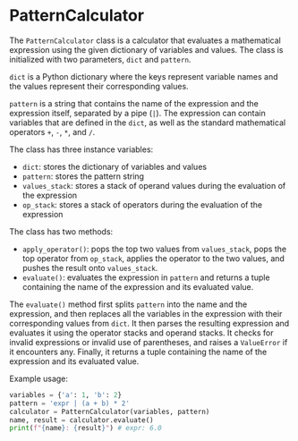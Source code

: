 <h1>PatternCalculator</h1>

<p>The <code>PatternCalculator</code> class is a calculator that evaluates a mathematical expression using the given dictionary of variables and values. The class is initialized with two parameters, <code>dict</code> and <code>pattern</code>.</p>
<p><code>dict</code> is a Python dictionary where the keys represent variable names and the values represent their corresponding values.</p>
<p><code>pattern</code> is a string that contains the name of the expression and the expression itself, separated by a pipe (<code>|</code>). The expression can contain variables that are defined in the <code>dict</code>, as well as the standard mathematical operators <code>+</code>, <code>-</code>, <code>*</code>, and <code>/</code>.</p>
<p>The class has three instance variables:</p>
<ul>
<li><code>dict</code>: stores the dictionary of variables and values</li>
<li><code>pattern</code>: stores the pattern string</li>
<li><code>values_stack</code>: stores a stack of operand values during the evaluation of the expression</li>
<li><code>op_stack</code>: stores a stack of operators during the evaluation of the expression</li>
</ul>
<p>The class has two methods:</p>
<ul>
<li><code>apply_operator()</code>: pops the top two values from <code>values_stack</code>, pops the top operator from <code>op_stack</code>, applies the operator to the two values, and pushes the result onto <code>values_stack</code>.</li>
<li><code>evaluate()</code>: evaluates the expression in <code>pattern</code> and returns a tuple containing the name of the expression and its evaluated value.</li>
</ul>
<p>The <code>evaluate()</code> method first splits <code>pattern</code> into the name and the expression, and then replaces all the variables in the expression with their corresponding values from <code>dict</code>. It then parses the resulting expression and evaluates it using the operator stacks and operand stacks. It checks for invalid expressions or invalid use of parentheses, and raises a <code>ValueError</code> if it encounters any. Finally, it returns a tuple containing the name of the expression and its evaluated value.</p>
<p>Example usage:</p>


```python
variables = {'a': 1, 'b': 2}
pattern = 'expr | (a + b) * 2'
calculator = PatternCalculator(variables, pattern)
name, result = calculator.evaluate()
print(f"{name}: {result}") # expr: 6.0
```

